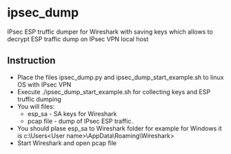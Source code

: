 # ipsec_dump
IPsec ESP truffic dumper for Wireshark with saving keys which allows to decrypt ESP traffic dump on IPsec VPN local host

## Instruction
* Place the files ipsec_dump.py and ipsec_dump_start_example.sh to linux OS with IPsec VPN
* Execute ./ipsec_dump_start_example.sh for collecting keys and ESP truffic dumping
* You will files:
  * esp_sa - SA keys for Wireshark
  * pcap file - dump of IPsec ESP traffic.
* You should plase esp_sa to Wireshark folder for example for Windows it is c:\Users\<User name>\AppData\Roaming\Wireshark>
* Start Wireshark and open pcap file

